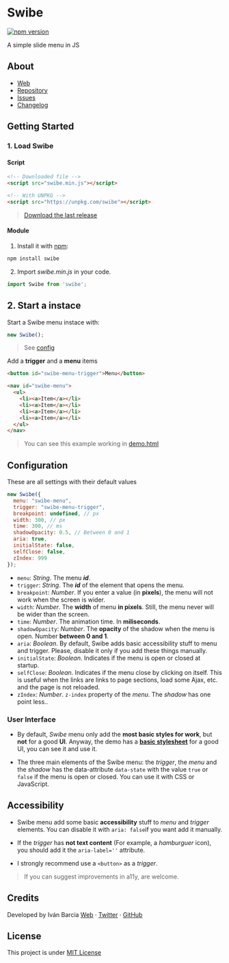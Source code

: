 # Swibe
[![npm version](https://badge.fury.io/js/swibe.svg)](https://badge.fury.io/js/swibe)

A simple slide menu in JS

## About
- [Web](http://barcia.github.io/standarize)
- [Repository](https://github.com/barcia/standarize)
- [Issues](https://github.com/barcia/standarize/issues)
- [Changelog](https://github.com/barcia/swibe/blob/master/CHANGELOG)


## Getting Started

### 1. Load Swibe

#### Script
```html
<!-- Downloaded file -->
<script src="swibe.min.js"></script>

<!-- With UNPKG -->
<script src="https://unpkg.com/swibe"></script>
```

> [Download the last release](https://github.com/barcia/swibe/releases/latest)

#### Module
1. Install it with [npm](https://www.npmjs.com/package/swibe):

  ```js
  npm install swibe
  ```

2. Import *swibe.min.js* in your code.
  ```js
  import Swibe from 'swibe';
  ```



## 2. Start a instace
Start a Swibe menu instace with:

```js
new Swibe();
```


> See [config](https://github.com/barcia/swibe#configuration)


Add a **trigger** and a **menu** items
```html
<button id="swibe-menu-trigger">Menu</button>
```

```html
<nav id="swibe-menu">
  <ul>
    <li><a>Item</a></li>
    <li><a>Item</a></li>
    <li><a>Item</a></li>
    <li><a>Item</a></li>
  </ul>
</nav>
```

> You can see this example working in [demo.html](https://github.com/barcia/swibe/blob/master/docs/demo/index.html)




## Configuration

These are all settings with their default values
```js
new Swibe({
  menu: "swibe-menu",
  trigger: "swibe-menu-trigger",
  breakpoint: undefined, // px
  width: 300, // px
  time: 300, // ms
  shadowOpacity: 0.5, // Between 0 and 1
  aria: true,
  initialState: false,
  selfClose: false,
  zIndex: 999
});
```

* `menu`: _String_. The menu _**id**_.
* `trigger`: _String_. The _**id**_ of the element that opens the menu.
* `breakpoint`: _Number_. If you enter a value (in **pixels**), the menu will not work when the screen is wider.
* `width`: _Number_. The **width** of menu **in pixels**. Still, the menu never will be wider than the screen.
* `time`: _Number_. The animation time. In **miliseconds**.
* `shadowOpacity`: _Number_. The **opacity** of the shadow when the menu is open. Number **between 0 and 1**.
* `aria`: _Boolean_. By default, Swibe adds basic accessibility stuff to menu and trigger. Please, disable it only if you add these things manually.
* `initialState`: _Boolean_. Indicates if the menu is open or closed at startup.
* `selfClose`: _Boolean_. Indicates if the menu close by clicking on itself. This is useful when the links are links to page sections, load some Ajax, etc. and the page is not reloaded.
* `zIndex`: _Number_. `z-index` property of the _menu_. The _shadow_ has one point less..



### User Interface
* By default, _Swibe_ menu only add the **most basic styles for work**, but **not** for a good **UI**. Anyway, the demo has a **[basic stylesheet](https://github.com/barcia/swibe/blob/master/docs/demo/demo.css)** for a good UI, you can see it and use it.

* The three main elements of the Swibe menu: the _trigger_, the _menu_ and the _shadow_ has the data-attribute `data-state` with the value `true` or `false` if the menu is open or closed. You can use it with CSS or JavaScript.



## Accessibility
* Swibe menu add some basic **accessibility** stuff to _menu_ and _trigger_ elements. You can disable it with `aria: false`if you want add it manually.

* If the _trigger_ has **not text content** (For example, a _hamburguer_ icon), you should add it the `aria-label=''` attribute.

* I strongly recommend use a `<button>` as a _trigger_.

> If you can suggest improvements in a11y, are welcome.



## Credits
Developed by Iván Barcia
[Web](https://barcia.gal) · [Twitter](http://www.twitter.com/bartzia) · [GitHub](http://www.github.com/barcia)



## License
This project is under [MIT License](https://github.com/barcia/swibe/blob/master/LICENSE)
